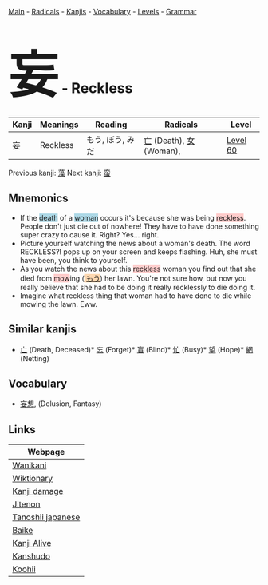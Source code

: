 <style> bigfont {font-size: 100px}</style>
[Main](../README.md) -
[Radicals](../radicals.md) -
[Kanjis](../kanjis.md) -
[Vocabulary](../vocabulary.md) -
[Levels](../levels.md) -
[Grammar](../grammar.md)
# <bigfont> 妄</bigfont> - Reckless 

| Kanji | Meanings | Reading | Radicals | Level |
| --- | --- | --- | --- | --- |
| 妄 | Reckless | もう, ぼう, みだ | [亡](../radicals/亡.md) (Death), [女](../radicals/女.md) (Woman),  | [Level 60](../levels/wk_level60.md) |

Previous kanji: [藻](藻.md) Next kanji: [蛮](蛮.md) 

## Mnemonics
 * If the <span style="background-color:#ADD8E6"> death</span> of a <span style="background-color:#ADD8E6"> woman</span> occurs it's because she was being <span style="background-color:#ffcccb"> reckless</span>. People don't just die out of nowhere! They have to have done something super crazy to cause it. Right? Yes... right.
* Picture yourself watching the news about a woman's death. The word RECKLESS?! pops up on your screen and keeps flashing. Huh, she must have been, you think to yourself.
* As you watch the news about this <span style="background-color:#ffcccb"> reckless</span> woman you find out that she died from <span style="background-color:#ffcccb"> mow</span>ing (<span style="background-color:#fed8b1"> [もう](https://jisho.org/search/もう)</span>) her lawn. You're not sure how, but now you really believe that she had to be doing it really recklessly to die doing it.
* Imagine what reckless thing that woman had to have done to die while mowing the lawn. Eww.


## Similar kanjis
 * [亡](亡.md) (Death, Deceased)* [忘](忘.md) (Forget)* [盲](盲.md) (Blind)* [忙](忙.md) (Busy)* [望](望.md) (Hope)* [網](網.md) (Netting)


## Vocabulary
 * [妄想](../vocabulary/妄.md), (Delusion, Fantasy)



## Links 

| Webpage |
| --- |
| [Wanikani          ](https://www.wanikani.com/kanji/妄) |
| [Wiktionary        ](https://en.wiktionary.org/wiki/妄) |
| [Kanji damage      ](http://www.kanjidamage.com/kanji/search?utf8=✓&q=妄) |
| [Jitenon           ](https://jitenon.com/kanji/妄) |
| [Tanoshii japanese ](https://www.tanoshiijapanese.com/dictionary/kanji.cfm?k=妄) |
| [Baike             ](https://baike.baidu.com/item/妄) |
| [Kanji Alive       ](https://app.kanjialive.com/妄) |
| [Kanshudo          ](https://www.kanshudo.com/searchmn?q=妄) |
| [Koohii            ](https://kanji.koohii.com/study/kanji/妄) |
